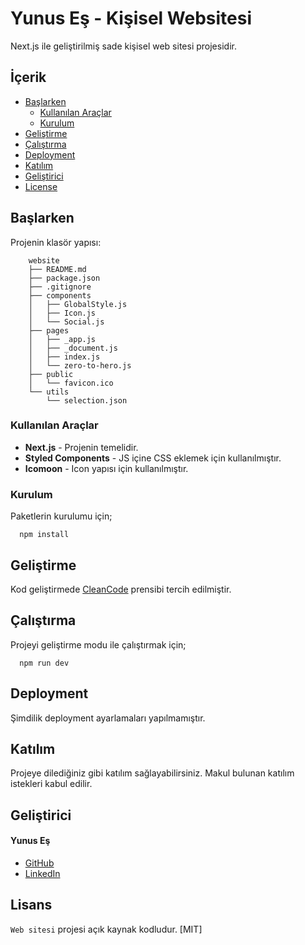 # Yunus Eş - Kişisel Websitesi

Next.js ile geliştirilmiş sade kişisel web sitesi projesidir.

## İçerik

- [Başlarken](#getting-started)
  - [Kullanılan Araçlar](#tools)
  - [Kurulum](#installation)
- [Geliştirme](#development)
- [Çalıştırma](#running-the-app)
- [Deployment](#deployment)
- [Katılım](#contributing)
- [Geliştirici](#author)
- [License](#license)

## Başlarken

Projenin klasör yapısı:

```
	website
	├── README.md
	├── package.json
	├── .gitignore
    ├── components
	│   ├── GlobalStyle.js
	│   ├── Icon.js
	│   └── Social.js
	├── pages
	│	├── _app.js
	│	├── _document.js
	│	├── index.js
	│	└── zero-to-hero.js
	├── public
	│	└── favicon.ico
    └── utils
        └── selection.json
```

### Kullanılan Araçlar

- **Next.js** - Projenin temelidir.
- **Styled Components** - JS içine CSS eklemek için kullanılmıştır.
- **Icomoon** - Icon yapısı için kullanılmıştır.

### Kurulum

Paketlerin kurulumu için;

```
  npm install
```

## Geliştirme

Kod geliştirmede [CleanCode] prensibi tercih edilmiştir.

## Çalıştırma

Projeyi geliştirme modu ile çalıştırmak için;

```
  npm run dev
```

## Deployment

Şimdilik deployment ayarlamaları yapılmamıştır.

## Katılım

Projeye dilediğiniz gibi katılım sağlayabilirsiniz. Makul bulunan katılım istekleri kabul edilir.

## Geliştirici

#### Yunus Eş

- [GitHub]
- [LinkedIn]

## Lisans

`Web sitesi` projesi açık kaynak kodludur. [MIT]

[//]: # "HyperLinks"
[cleancode]: https://github.com/ryanmcdermott/clean-code-javascript
[github]: https://github.com/codesignist
[linkedin]: https://www.linkedin.com/in/codesignist
